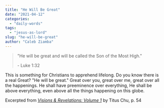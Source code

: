 ```yaml
---
title: "He Will Be Great"
date: "2021-04-12"
categories: 
  - "daily-words"
tags: 
  - "jesus-as-lord"
slug: "he-will-be-great"
author: "Caleb Ziamba"
---
```


> "He will be great and will be called the Son of the Most High."
> 
> \- Luke 1:32

This is something for Christians to apprehend lifelong. Do you know there is a real Great? "He will be great." Great over you, great over me, great over all the happenings. He shall have preeminence over everything, He shall be above everything, even above all the things happening on this globe.

Excerpted from _[Visions & Revelations: Volume 1](https://www.amazon.com/Visions-Revelations-TITUS-CHU/dp/B08YHYPJM4/)_ by Titus Chu, p. 54
